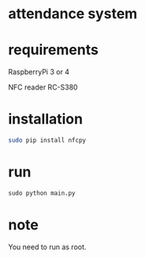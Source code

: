 # attendance system

# requirements
RaspberryPi 3 or 4

NFC reader RC-S380

# installation
```bash
sudo pip install nfcpy
```

# run
```python
sudo python main.py
```

# note
You need to run as root.

